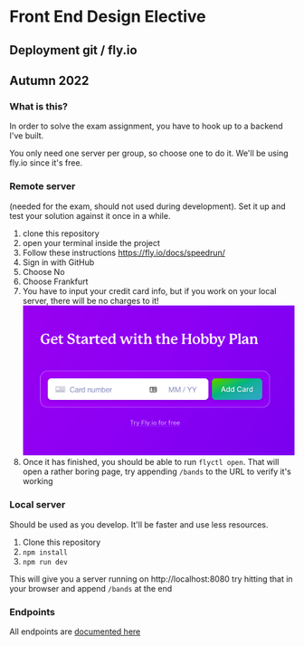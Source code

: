 # Front End Design Elective

## Deployment git / fly.io

## Autumn 2022

### What is this?

In order to solve the exam assignment, you have to hook up to a backend I've built.

You only need one server per group, so choose one to do it. We'll be using fly.io since it's free.

### Remote server

(needed for the exam, should not used during development). Set it up and test your solution against it once in a while.

1. clone this repository
2. open your terminal inside the project
3. Follow these instructions https://fly.io/docs/speedrun/
4. Sign in with GitHub
5. Choose No
6. Choose Frankfurt
7. You have to input your credit card info, but if you work on your local server, there will be no charges to it!
   <img src="deployment/flyiofree.png" alt="" />
8. Once it has finished, you should be able to run `flyctl open`. That will open a rather boring page, try appending `/bands` to the URL to verify it's working

### Local server

Should be used as you develop. It'll be faster and use less resources.

1. Clone this repository
2. `npm install`
3. `npm run dev`

This will give you a server running on http://localhost:8080 try hitting that in your browser and append `/bands` at the end

### Endpoints

All endpoints are [documented here](https://jonasholbech.github.io/Foofest-Exam-API-Docs/)
